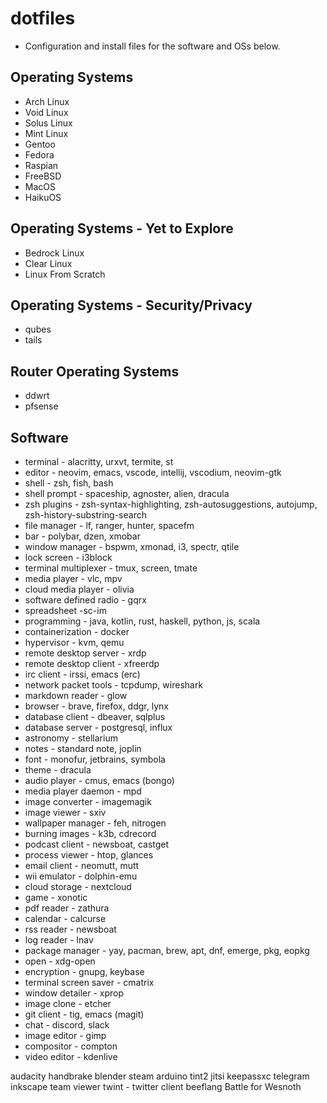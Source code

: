 # dotfiles

- Configuration  and install files for the software and OSs below.

## Operating Systems
- Arch Linux
- Void Linux
- Solus Linux
- Mint Linux
- Gentoo
- Fedora
- Raspian
- FreeBSD
- MacOS
- HaikuOS

## Operating Systems - Yet to Explore
- Bedrock Linux
- Clear Linux
- Linux From Scratch

## Operating Systems - Security/Privacy
- qubes
- tails

## Router Operating Systems
- ddwrt
- pfsense

## Software
- terminal - alacritty, urxvt, termite, st
- editor - neovim, emacs, vscode, intellij, vscodium, neovim-gtk
- shell - zsh, fish, bash
- shell prompt - spaceship, agnoster, alien, dracula
- zsh plugins - zsh-syntax-highlighting, zsh-autosuggestions, autojump, zsh-history-substring-search
- file manager - lf, ranger, hunter, spacefm
- bar - polybar, dzen, xmobar
- window manager - bspwm, xmonad, i3, spectr, qtile
- lock screen - i3block
- terminal multiplexer - tmux, screen, tmate
- media player - vlc, mpv
- cloud media player - olivia
- software defined radio - gqrx
- spreadsheet -sc-im
- programming - java, kotlin, rust, haskell, python, js, scala
- containerization - docker
- hypervisor - kvm, qemu
- remote desktop server - xrdp
- remote desktop client - xfreerdp
- irc client - irssi, emacs (erc)
- network packet tools - tcpdump, wireshark
- markdown reader - glow
- browser - brave, firefox, ddgr, lynx
- database client - dbeaver, sqlplus
- database server - postgresql, influx
- astronomy - stellarium
- notes - standard note, joplin
- font - monofur, jetbrains, symbola
- theme - dracula
- audio player - cmus, emacs (bongo)
- media player daemon - mpd
- image converter - imagemagik
- image viewer - sxiv
- wallpaper manager - feh, nitrogen
- burning images - k3b, cdrecord
- podcast client - newsboat, castget
- process viewer - htop, glances
- email client - neomutt, mutt
- wii emulator - dolphin-emu
- cloud storage - nextcloud
- game - xonotic
- pdf reader - zathura
- calendar - calcurse
- rss reader - newsboat
- log reader - lnav
- package manager - yay, pacman, brew, apt, dnf, emerge, pkg, eopkg
- open - xdg-open
- encryption - gnupg, keybase
- terminal screen saver - cmatrix
- window detailer - xprop
- image clone - etcher
- git client - tig, emacs (magit)
- chat - discord, slack
- image editor - gimp
- compositor - compton
- video editor - kdenlive

audacity
handbrake
blender
steam
arduino
tint2
jitsi
keepassxc
telegram
inkscape
team viewer
twint - twitter client
beeflang
Battle for Wesnoth
